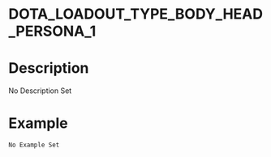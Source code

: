 # DOTA_LOADOUT_TYPE_BODY_HEAD_PERSONA_1
# Description
No Description Set
# Example
```No Example Set```